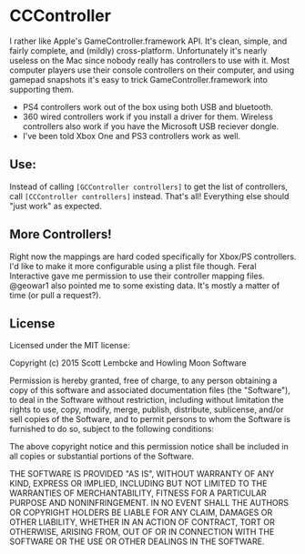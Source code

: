 # CCController

I rather like Apple's GameController.framework API. It's clean, simple, and fairly complete, and (mildly) cross-platform. Unfortunately it's nearly useless on the Mac since nobody really has controllers to use with it. Most computer players use their console controllers on their computer, and using gamepad snapshots it's easy to trick GameController.framework into supporting them.

* PS4 controllers work out of the box using both USB and bluetooth.
* 360 wired controllers work if you install a driver for them. Wireless controllers also work if you have the Microsoft USB reciever dongle.
* I've been told Xbox One and PS3 controllers work as well.

## Use:

Instead of calling `[GCController controllers]` to get the list of controllers, call `[CCController controllers]` instead. That's all! Everything else should "just work" as expected.

## More Controllers!

Right now the mappings are hard coded specifically for Xbox/PS controllers. I'd like to make it more configurable using a plist file though. Feral Interactive gave me permission to use their controller mapping files. @geowar1 also pointed me to some existing data. It's mostly a matter of time (or pull a request?).

## License

Licensed under the MIT license:

Copyright (c) 2015 Scott Lembcke and Howling Moon Software

Permission is hereby granted, free of charge, to any person obtaining a copy
of this software and associated documentation files (the "Software"), to deal
in the Software without restriction, including without limitation the rights
to use, copy, modify, merge, publish, distribute, sublicense, and/or sell
copies of the Software, and to permit persons to whom the Software is
furnished to do so, subject to the following conditions:

The above copyright notice and this permission notice shall be included in
all copies or substantial portions of the Software.

THE SOFTWARE IS PROVIDED "AS IS", WITHOUT WARRANTY OF ANY KIND, EXPRESS OR
IMPLIED, INCLUDING BUT NOT LIMITED TO THE WARRANTIES OF MERCHANTABILITY,
FITNESS FOR A PARTICULAR PURPOSE AND NONINFRINGEMENT. IN NO EVENT SHALL THE
AUTHORS OR COPYRIGHT HOLDERS BE LIABLE FOR ANY CLAIM, DAMAGES OR OTHER
LIABILITY, WHETHER IN AN ACTION OF CONTRACT, TORT OR OTHERWISE, ARISING FROM,
OUT OF OR IN CONNECTION WITH THE SOFTWARE OR THE USE OR OTHER DEALINGS IN THE
SOFTWARE.
